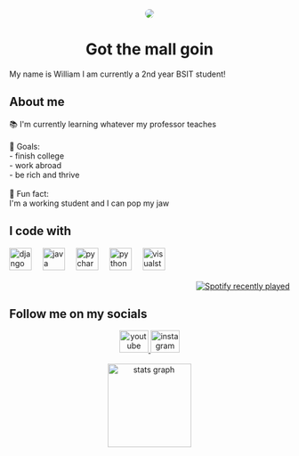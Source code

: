 <div align="center">
  <img src="https://github.com/williamladrera/williamladrera/assets/162937992/288a7201-55fd-4040-8fff-6443e543afa4" style="border-radius: 50%;" />
</div>

<h1 align="center">Got the mall goin</h1>

<p align="left">My name is William I am currently a 2nd year BSIT student!</p>

<h2 align="left">About me</h2>

<p align="left">📚 I'm currently learning whatever my professor teaches<br><br>🎯 Goals:<br>- finish college<br>- work abroad<br>- be rich and thrive<br><br>🎲 Fun fact: <br>I'm a working student and I can pop my jaw</p>

<h2 align="left">I code with</h2>

<div align="left">
  <img src="https://cdn.jsdelivr.net/gh/devicons/devicon/icons/django/django-plain.svg" height="40" alt="django logo"  />
  <img width="12" />
  <img src="https://cdn.jsdelivr.net/gh/devicons/devicon/icons/java/java-original.svg" height="40" alt="java logo"  />
  <img width="12" />
  <img src="https://cdn.jsdelivr.net/gh/devicons/devicon/icons/pycharm/pycharm-original.svg" height="40" alt="pycharm logo"  />
  <img width="12" />
  <img src="https://cdn.jsdelivr.net/gh/devicons/devicon/icons/python/python-original.svg" height="40" alt="python logo"  />
  <img width="12" />
  <img src="https://cdn.jsdelivr.net/gh/devicons/devicon/icons/visualstudio/visualstudio-plain.svg" height="40" alt="visualstudio logo"  />
</div>

<br clear="both">

<div align="right">
  <a href="https://open.spotify.com/user/6w139pztq8lux3eo9rcx87klq" target="_blank">
    <img src="https://spotify-recently-played-readme.vercel.app/api?user=6w139pztq8lux3eo9rcx87klq&count=5&unique=false" alt="Spotify recently played"  />
  </a>
</div>

<h2 align="left">Follow me on my socials</h2>

<div align="center">
  <a href="https://www.youtube.com/channel/UCUWnRI-a8MpGDrrYKHYuL1g" target="_blank">
    <img src="https://raw.githubusercontent.com/maurodesouza/profile-readme-generator/master/src/assets/icons/social/youtube/default.svg" width="52" height="40" alt="youtube logo"  />
  </a>
  <a href="https://www.instagram.com/whimkhun/" target="_blank">
    <img src="https://raw.githubusercontent.com/maurodesouza/profile-readme-generator/master/src/assets/icons/social/instagram/default.svg" width="52" height="40" alt="instagram logo"  />
  </a>
</div>

<br clear="both">

<div align="center">
  <img src="https://github-readme-stats.vercel.app/api?username=williamladrera&hide_title=false&hide_rank=false&show_icons=true&include_all_commits=true&count_private=true&disable_animations=false&theme=dracula&locale=en&hide_border=false&order=1" height="150" alt="stats graph"  />
</div>
